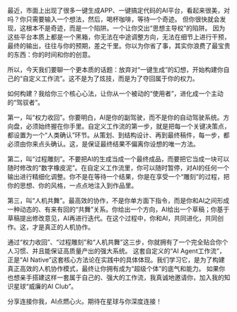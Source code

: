 最近，市面上出现了很多一键生成APP、一键搞定代码的AI平台，看起来很美，对吗？你只需要输入一个想法，然后，喝杯咖啡，等待一个奇迹。
但你很快就会发现，这根本不是奇迹，而是一个陷阱。一个让你交出“思想主导权”的陷阱。
因为这些平台本质上都是一个黑箱，你无法在中途调整方向，无法在细节上进行干预，最终的输出，往往与你的预期，差之千里。你以为你省了事，其实你浪费了最宝贵的东西：你的时间和你的创意。

所以，今天我们要聊一个更本质的话题：放弃对“一键生成”的幻想，开始构建你自己的“自定义工作流”。这不是为了炫技，而是为了夺回属于你的权力。

如何构建？我给你三个核心心法，让你从一个被动的“使用者”，进化成一个主动的“驾驭者”。

第一，叫“权力收回”。你要明白，AI是你的副驾驶，而不是你的自动驾驶系统。方向盘，必须始终握在你手里。自定义工作流的第一步，就是把每一个关键决策点，都设置为一个“人类确认”环节。从策划、到结构设计、再到最终稿件，每一步，都必须由你来点头确认。这，是保证最终结果不偏离你设想的唯一方法。

第二，叫“过程雕刻”。不要把AI的生成当成一个最终成品，而要把它当成一块可以随时修改的“数字橡皮泥”。在自定义工作流里，你可以随时暂停，对AI的任何一个输出进行精细化调整。你不是在等待一个结果，你是在享受一个“雕刻”的过程，把你的思想、你的风格，一点点地注入到作品里。

第三，叫“人机共舞”。最高效的协作，不是你单方面下指令，而是你和AI之间形成一种动态的、有来有回的“共舞”关系。你给出一个方向，AI给出一个草稿；你基于草稿提出修改意见，AI再进行迭代。在这个过程中，你和AI，共同进化，共同创作。这，才是真正的人机协作。

通过“权力收回”、“过程雕刻”和“人机共舞”这三步，你就拥有了一个完全贴合你个人习惯、并且能保证高质量产出的强大系统。
这套自定义的“AI Agent工作流”，正是“AI Native”这套核心方法论在实践中的具体体现。我们学习它，是为了构建真正高效的人机协作模式，最终让你拥有成为“超级个体”的底气和能力。
如果你也想亲手搭建这样一套属于自己的、强大的工作流，我真诚地邀请你，加入我的知识星球“威廉的AI Club”。

分享连接你我，AI点燃心火。期待在星球与你深度连接！